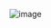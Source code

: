 ![image](https://github.com/vieri2in/python-scripting-project/assets/97074757/4eeb60b1-4ebc-4a21-af55-b1d641214a52)

